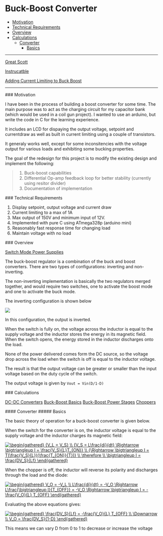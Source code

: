 # Buck-Boost Converter

<!-- toc -->

- [Motivation](#Motivation)
- [Technical Requirements](#Technical-Requirements)
- [Overview](#Overview)
- [Calculations](#Calculations)
  * [Converter](#Converter)
    + [Basics](#Basics)

<!-- tocstop -->

---

[Great Scott](https://www.youtube.com/watch?v=ZiD_X-uo_TQ&t=1s)

[Instrucatble](https://www.instructables.com/id/DIY-BuckBoost-Converter-Flyback/)

[Adding Current Limiting to Buck Boost](https://www.youtube.com/watch?v=8uoo5pAeWZI)

---

<a name="Motivation"/>
### Motivation

I have been in the process of building a boost converter for some time. The main purpose was to act as the charging circuit for my capacitor bank (which would be used in a coil gun project). I wanted to use an arduino, but write the code in C for the learning experience. 

It includes an LCD for dispaying the output voltage, setpoint and currentdraw as well as built in current limiting using a couple of transistors.

It generaly works well, except for some inconsitencies with the voltage output for various loads and exhibiting some bucking properties.

The goal of the redesign for this project is to modify the existing design and implement the following:

> 1. Buck-boost capabilities
> 2. Differential Op-amp feedback loop for better stability (currently using resitor divider)
> 3. Documentation of implementation

<a name="Technical-Requirements"/>
### Technical Requirements

1. Display setpoint, output voltage and current draw
2. Current limiting to a max of 1A
3. Max output of 150V and minimum input of 12V.
4. Implemented with pure C using ATmega328p (arduino mini)
5. Reasonably fast response time for changing load
6. Maintain voltage with no load

<a name="Overview"/>
### Overview

[Switch Mode Power Supplies](https://www.electronics-tutorials.ws/power/switch-mode-power-supply.html)

The buck-boost regulator is a combination of the buck and boost converters. There are two types of configurations: inverting and non-inverting. 

The non-inverting implementation is basically the two regulators merged together, and would require two switches, one to activate the boost mode and one to activate the buck mode.

The inverting configuration is shown below

![](https://upload.wikimedia.org/wikipedia/commons/thumb/e/e6/Buckboost_conventions.svg/1024px-Buckboost_conventions.svg.png)

In this configuration, the output is inverted.

When the switch is fully on, the voltage across the inductor is equal to the supply voltage and the inductor stores the energy in its magnetic field. When the switch opens, the energy stored in the inductor discharges onto the load.

None of the power delivered comes form the DC source, so the voltage drop across the load when the switch is off is equal to the inductor voltage.

The result is that the output voltage can be greater or smaller than the input voltage based on the duty cycle of the switch. 

The output voltage is given by `Vout = Vin(D/1-D)`

<a name="Calculations"/>
### Calculations

[DC-DC Converters](http://www.eng.auburn.edu/~agrawvd/COURSE/READING/LOWP/Erikson_DC_2_DC.pdf)
[Buck-Boost Basics](http://www.ti.com/lit/an/slva721a/slva721a.pdf)
[Buck-Boost Power Stages](http://www.ti.com/lit/an/slva059a/slva059a.pdf)
[Choppers](https://www.electrical4u.com/chopper-dc-to-dc-converter/)

<a name="Converter"/>
#### Converter

<a name="Basics"/>
##### Basics

The basic theory of operation for a buck-boost converter is given below. 

When the switch for the converter is on, the inductor voltage is equal to the supply voltage and the inductor charges its magnetic field:

<a href="https://www.codecogs.com/eqnedit.php?latex=\begin{gathered}&space;{V_L&space;=&space;V_S}&space;\\&space;{V_S&space;=&space;L\frac{di}{dt}&space;\Rightarrow&space;\bigtriangleup&space;I&space;=&space;\frac{V_S}{L}T_{ON}}&space;\\&space;{\Rightarrow&space;\bigtriangleup&space;I&space;=&space;T(\frac{V_S}{L})(\frac{T_{ON}}{T})}&space;\\&space;\therefore&space;\\&space;\bigtriangleup&space;I&space;=&space;\frac{DV_S}{Lf}&space;\end{gathered}" target="_blank"><img src="https://latex.codecogs.com/gif.latex?\begin{gathered}&space;{V_L&space;=&space;V_S}&space;\\&space;{V_S&space;=&space;L\frac{di}{dt}&space;\Rightarrow&space;\bigtriangleup&space;I&space;=&space;\frac{V_S}{L}T_{ON}}&space;\\&space;{\Rightarrow&space;\bigtriangleup&space;I&space;=&space;T(\frac{V_S}{L})(\frac{T_{ON}}{T})}&space;\\&space;\therefore&space;\\&space;\bigtriangleup&space;I&space;=&space;\frac{DV_S}{Lf}&space;\end{gathered}" title="\begin{gathered} {V_L = V_S} \\ {V_S = L\frac{di}{dt} \Rightarrow \bigtriangleup I = \frac{V_S}{L}T_{ON}} \\ {\Rightarrow \bigtriangleup I = T(\frac{V_S}{L})(\frac{T_{ON}}{T})} \\ \therefore \\ \bigtriangleup I = \frac{DV_S}{Lf} \end{gathered}" /></a>

When the chopper is off, the inductor will reverse its polarity and discharges through the load and the diode:

<a href="https://www.codecogs.com/eqnedit.php?latex=\begin{gathered}&space;V_O&space;=&space;-V_L&space;\\&space;L\frac{di}{dt}&space;=&space;-V_O&space;\Rightarrow&space;L\frac{\bigtriangleup&space;I}{T_{OFF}}&space;=&space;-V_O&space;\Rightarrow&space;\bigtriangleup&space;I&space;=&space;-\frac{V_O}{L}&space;T_{OFF}&space;\end{gathered}" target="_blank"><img src="https://latex.codecogs.com/gif.latex?\begin{gathered}&space;V_O&space;=&space;-V_L&space;\\&space;L\frac{di}{dt}&space;=&space;-V_O&space;\Rightarrow&space;L\frac{\bigtriangleup&space;I}{T_{OFF}}&space;=&space;-V_O&space;\Rightarrow&space;\bigtriangleup&space;I&space;=&space;-\frac{V_O}{L}&space;T_{OFF}&space;\end{gathered}" title="\begin{gathered} V_O = -V_L \\ L\frac{di}{dt} = -V_O \Rightarrow L\frac{\bigtriangleup I}{T_{OFF}} = -V_O \Rightarrow \bigtriangleup I = -\frac{V_O}{L} T_{OFF} \end{gathered}" /></a>

Evaluating the above equations gives:

<a href="https://www.codecogs.com/eqnedit.php?latex=\begin{gathered}&space;\frac{DV_S}{Lf}&space;=&space;-\frac{V_O}{L}&space;T_{OFF}&space;\\&space;\Downarrow&space;\\&space;V_O&space;=&space;\frac{DV_S}{1-D}&space;\end{gathered}" target="_blank"><img src="https://latex.codecogs.com/gif.latex?\begin{gathered}&space;\frac{DV_S}{Lf}&space;=&space;-\frac{V_O}{L}&space;T_{OFF}&space;\\&space;\Downarrow&space;\\&space;V_O&space;=&space;\frac{DV_S}{1-D}&space;\end{gathered}" title="\begin{gathered} \frac{DV_S}{Lf} = -\frac{V_O}{L} T_{OFF} \\ \Downarrow \\ V_O = \frac{DV_S}{1-D} \end{gathered}" /></a>

This means we can vary D from 0 to 1 to decrease or increase the voltage
